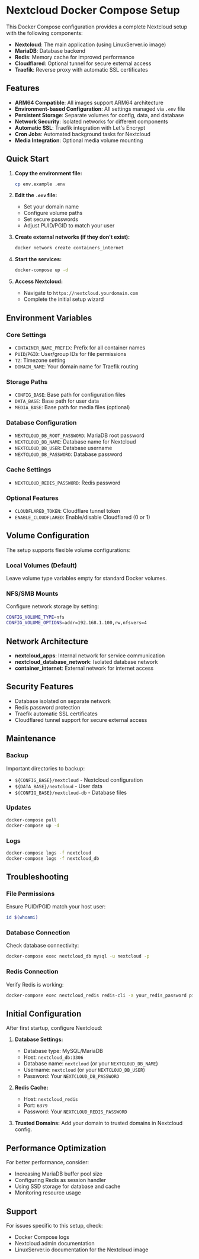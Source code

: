 # Nextcloud Docker Compose Setup

This Docker Compose configuration provides a complete Nextcloud setup with the following components:

- **Nextcloud**: The main application (using LinuxServer.io image)
- **MariaDB**: Database backend
- **Redis**: Memory cache for improved performance
- **Cloudflared**: Optional tunnel for secure external access
- **Traefik**: Reverse proxy with automatic SSL certificates

## Features

- **ARM64 Compatible**: All images support ARM64 architecture
- **Environment-based Configuration**: All settings managed via `.env` file
- **Persistent Storage**: Separate volumes for config, data, and database
- **Network Security**: Isolated networks for different components
- **Automatic SSL**: Traefik integration with Let's Encrypt
- **Cron Jobs**: Automated background tasks for Nextcloud
- **Media Integration**: Optional media volume mounting

## Quick Start

1. **Copy the environment file:**
   ```bash
   cp env.example .env
   ```

2. **Edit the `.env` file:**
   - Set your domain name
   - Configure volume paths
   - Set secure passwords
   - Adjust PUID/PGID to match your user

3. **Create external networks (if they don't exist):**
   ```bash
   docker network create containers_internet
   ```

4. **Start the services:**
   ```bash
   docker-compose up -d
   ```

5. **Access Nextcloud:**
   - Navigate to `https://nextcloud.yourdomain.com`
   - Complete the initial setup wizard

## Environment Variables

### Core Settings
- `CONTAINER_NAME_PREFIX`: Prefix for all container names
- `PUID`/`PGID`: User/group IDs for file permissions
- `TZ`: Timezone setting
- `DOMAIN_NAME`: Your domain name for Traefik routing

### Storage Paths
- `CONFIG_BASE`: Base path for configuration files
- `DATA_BASE`: Base path for user data
- `MEDIA_BASE`: Base path for media files (optional)

### Database Configuration
- `NEXTCLOUD_DB_ROOT_PASSWORD`: MariaDB root password
- `NEXTCLOUD_DB_NAME`: Database name for Nextcloud
- `NEXTCLOUD_DB_USER`: Database username
- `NEXTCLOUD_DB_PASSWORD`: Database password

### Cache Settings
- `NEXTCLOUD_REDIS_PASSWORD`: Redis password

### Optional Features
- `CLOUDFLARED_TOKEN`: Cloudflare tunnel token
- `ENABLE_CLOUDFLARED`: Enable/disable Cloudflared (0 or 1)

## Volume Configuration

The setup supports flexible volume configurations:

### Local Volumes (Default)
Leave volume type variables empty for standard Docker volumes.

### NFS/SMB Mounts
Configure network storage by setting:
```bash
CONFIG_VOLUME_TYPE=nfs
CONFIG_VOLUME_OPTIONS=addr=192.168.1.100,rw,nfsvers=4
```

## Network Architecture

- **nextcloud_apps**: Internal network for service communication
- **nextcloud_database_network**: Isolated database network
- **container_internet**: External network for internet access

## Security Features

- Database isolated on separate network
- Redis password protection
- Traefik automatic SSL certificates
- Cloudflared tunnel support for secure external access

## Maintenance

### Backup
Important directories to backup:
- `${CONFIG_BASE}/nextcloud` - Nextcloud configuration
- `${DATA_BASE}/nextcloud` - User data
- `${CONFIG_BASE}/nextcloud-db` - Database files

### Updates
```bash
docker-compose pull
docker-compose up -d
```

### Logs
```bash
docker-compose logs -f nextcloud
docker-compose logs -f nextcloud_db
```

## Troubleshooting

### File Permissions
Ensure PUID/PGID match your host user:
```bash
id $(whoami)
```

### Database Connection
Check database connectivity:
```bash
docker-compose exec nextcloud_db mysql -u nextcloud -p
```

### Redis Connection
Verify Redis is working:
```bash
docker-compose exec nextcloud_redis redis-cli -a your_redis_password ping
```

## Initial Configuration

After first startup, configure Nextcloud:

1. **Database Settings:**
   - Database type: MySQL/MariaDB
   - Host: `nextcloud_db:3306`
   - Database name: `nextcloud` (or your `NEXTCLOUD_DB_NAME`)
   - Username: `nextcloud` (or your `NEXTCLOUD_DB_USER`)
   - Password: Your `NEXTCLOUD_DB_PASSWORD`

2. **Redis Cache:**
   - Host: `nextcloud_redis`
   - Port: `6379`
   - Password: Your `NEXTCLOUD_REDIS_PASSWORD`

3. **Trusted Domains:**
   Add your domain to trusted domains in Nextcloud config.

## Performance Optimization

For better performance, consider:
- Increasing MariaDB buffer pool size
- Configuring Redis as session handler
- Using SSD storage for database and cache
- Monitoring resource usage

## Support

For issues specific to this setup, check:
- Docker Compose logs
- Nextcloud admin documentation
- LinuxServer.io documentation for the Nextcloud image 